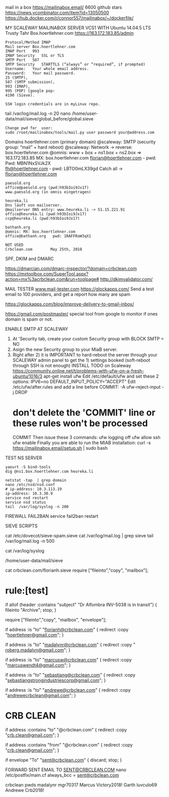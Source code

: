 mail in a box https://mailinabox.email/   6600 github stars
https://news.ycombinator.com/item?id=13050500
https://hub.docker.com/r/connor557/mailinabox/~/dockerfile/


MY SCALEWAY MAILINABOX SERVER
VCS1 WITH Ubuntu 14.04.5 LTS Trusty Tahr
 	Box.hoertlehner.com
 	https://163.172.183.85/admin

 	Protocol/Method	IMAP
 	Mail server	Box.hoertlehner.com
 	IMAP Port	993
 	IMAP Security	SSL or TLS
 	SMTP Port	587
 	SMTP Security	STARTTLS (“always” or “required”, if prompted)
 	Username:	Your whole email address.
 	Password:	Your mail password.
 	25 (SMTP), 
  	587 (SMTP submission), 
 	993 (IMAP), 
 	995 (POP) [google pop: 
 	4190 (Sieve).

	SSH login credentials are in myLinux repo.
tail /var/log/mail.log -n 20
nano /home/user-data/mail/sieve/global_before/global.sieve


 	Change pwd for  user:
 	sudo /root/mailinabox/tools/mail.py user password your@address.com
Domains
  	hoertlehner.com (primary domain)
 	@scaleway: SMTP (security group: “mail” + hard reboot)
 	@scaleway: Network -> reverse: box.hoertlehner.com
	@omnis: www + box + ns1.box + ns2.box => 163.172.183.85
 	        MX: box.hoertlehner.com
  	florian@hoertlehner.com - pwd: 	Pwd: MBN1NxSVJk2X 	
	fh@hoertlehner.com  - pwd:  LBTO0mLX39gd
 	Catch all → florian@hoertlehner.com



  	paesold.org
 	office@paesold.org (pwd:h93bIoi9Jx17)
 	www.paesold.org (in omnis eingetragen)
 	
 	heureka.li
 	Dns läuft von mailserver.
 	@mailserver DNS entry: www.heureka.li -> 51.15.221.91
 	office@heureka.li (pwd:h93bIoi9Jx17)
	ccp@heureka.li (pwd:h93bIoi9Jx17)

 	bathanh.org
  	@omnis: MX: box.hoertlehner.com
 	office@bathanh.org   pwd: 1RAFFRaW3qX1

 	NOT USED
 	Crbclean.com  		May 25th, 2018


SPF, DKIM and DMARC

https://dmarcian.com/dmarc-inspector/?domain=crbclean.com
https://mxtoolbox.com/SuperTool.aspx?action=mx%3acrbclean.com&run=toolpage#
http://dkimvalidator.com/

MAIL TESTER
www.mail-tester.com
https://glockapps.com/
Send a test email to 100 providers, and get a report how many are spam

https://glockapps.com/blog/improve-delivery-to-gmail-inbox/ 



https://gmail.com/postmaster/ special tool from google to monitor if ones domain is spam or not.






ENABLE SMTP AT SCALEWAY
1) At 'Security tab, create your custom Security group with BLOCK SMTP = NO
2) Asign the new Security group to your MiaB server.
3) Right after 2) it is IMPORTANT to hard-reboot the server through your SCALEWAY admin panel to get the 1)  settings booked (soft-reboot through SSH is not enough)
INSTALL TODO on Scaleway
https://community.online.net/t/problems-with-ufw-on-a-fresh-ubuntu/1016/3
apt-get install ufw
Edit /etc/default/ufw and set these 2 options:
 	IPV6=no
 	DEFAULT_INPUT_POLICY="ACCEPT"
Edit /etc/ufw/after.rules and add a line before COMMIT:
 	-A ufw-reject-input -j DROP
 	# don't delete the 'COMMIT' line or these rules won't be processed
 	COMMIT
Then issue these 3 commands:
ufw logging off
ufw allow ssh
ufw enable
Finally you are able to run the MIAB installation:
 	curl -s https://mailinabox.email/setup.sh | sudo bash

TEST NS SERVER

 	yaourt -S bind-tools
 	dig @ns1.box.hoertlehner.com heureka.li

 	netstat -tap  | grep domain
 	nano /etc/nsd/nsd.conf  		
 	# ip-address: 10.3.113.19
 	ip-address: 10.3.30.9
 	service nsd restart
	service nsd status
 	tail  /var/log/syslog -n 200


FIREWALL FAIL2BAN
service fail2ban restart

SIEVE SCRIPTS

cat /etc/dovecot/sieve-spam.sieve
cat /var/log/mail.log | grep sieve
tail /var/log/mail.log -n 500

cat /var/log/syslog

/home/user-data/mail/sieve

cat crbclean.com/florianh.sieve
require ["fileinto","copy", "mailbox"];
# rule:[test]
if allof (header :contains "subject" "Dr Alfombra  INV-5038 is in transit")
{
	fileinto "Archive";
	stop;
}


require ["fileinto","copy", "mailbox", "envelope"];


if address :is "to" "florianh@crbclean.com"
{
    redirect :copy "hoertlehner@gmail.com";
}
 
if address :is "to" "madalynr@crbclean.com"
{
    redirect :copy " roberg.madalyn@gmail.com";
}
 
if address :is "to" "marcusw@crbclean.com"
{
    redirect :copy "marcuswendt4@gmail.com";
}
 
if address :is "to" "sebastiang@crbclean.com"
{
    redirect :copy "sebastiangstrongindustriescorp@gmail.com";
}
 
if address :is "to" "andrewe@crbclean.com"
{
    redirect :copy "andrewecrbclean@gmail.com";
}
 
# CRB CLEAN 

if address :contains "to" "@crbclean.com"
{
  redirect :copy "crb.clean@gmail.com";
}

if address :contains "from" "@crbclean.com"
{
   redirect :copy "crb.clean@gmail.com";
}

if envelope "To" "sent@crbclean.com"
{
  discard;
  stop;
} 






FORWARD SENT EMAIL TO SENT@CRBCLEAN.COM
nano /etc/postfix/main.cf
always_bcc = sent@crbclean.com
 
 


crbclean  	pwds
madalynr  	mgr70317
Marcus 	Victory2018!
Garth 		luvculo69
Andrewe 	Crb2018!

 	

